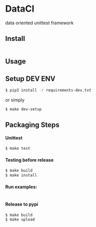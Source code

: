 # DataCI

data oriented unittest framework


## Install

```bash
```


## Usage


## Setup DEV ENV

```bash
$ pip3 install -r requirements-dev.txt
```

or simply

```bash
$ make dev-setup
```

## Packaging Steps


#### Unittest

```bash
$ make test
```

#### Testing before release

```bash
$ make build
$ make install
```

#### Run examples:

```bash
```

#### Release to pypi

```bash
$ make build
$ make upload
```
